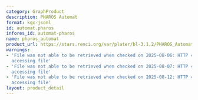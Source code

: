 ```yaml
---
category: GraphProduct
description: PHAROS Automat
format: kgx-jsonl
id: automat.pharos
infores_id: automat-pharos
name: pharos_automat
product_url: https://stars.renci.org/var/plater/bl-3.1.2/PHAROS_Automat/latest/kgx_files
warnings:
- 'File was not able to be retrieved when checked on 2025-08-06: HTTP 404 error when
  accessing file'
- 'File was not able to be retrieved when checked on 2025-08-07: HTTP 404 error when
  accessing file'
- 'File was not able to be retrieved when checked on 2025-08-12: HTTP 404 error when
  accessing file'
layout: product_detail
---
```

